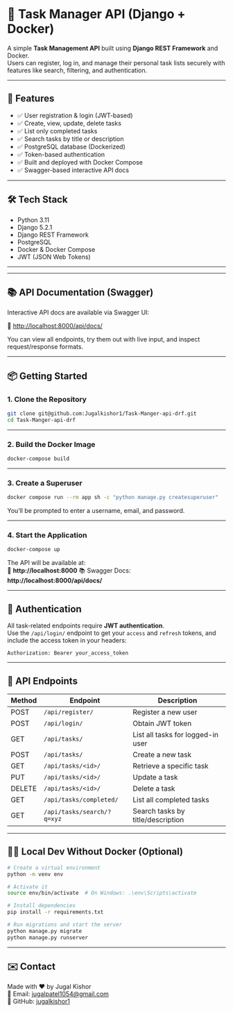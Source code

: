 # 📝 Task Manager API (Django + Docker)

A simple **Task Management API** built using **Django REST Framework** and Docker.  
Users can register, log in, and manage their personal task lists securely with features like search, filtering, and authentication.

---

## 🚀 Features

- ✅ User registration & login (JWT-based)
- ✅ Create, view, update, delete tasks
- ✅ List only completed tasks
- ✅ Search tasks by title or description
- ✅ PostgreSQL database (Dockerized)
- ✅ Token-based authentication
- ✅ Built and deployed with Docker Compose
- ✅ Swagger-based interactive API docs

---

## 🛠️ Tech Stack

- Python 3.11
- Django 5.2.1
- Django REST Framework
- PostgreSQL
- Docker & Docker Compose
- JWT (JSON Web Tokens)

---

---

## 📚 API Documentation (Swagger)

Interactive API docs are available via Swagger UI:

📍 [http://localhost:8000/api/docs/](http://localhost:8000/api/docs/)

You can view all endpoints, try them out with live input, and inspect request/response formats.

---

## 📦 Getting Started

### 1. Clone the Repository

```bash
git clone git@github.com:Jugalkishor1/Task-Manger-api-drf.git
cd Task-Manger-api-drf
```

---

### 2. Build the Docker Image

```bash
docker-compose build
```

---

### 3. Create a Superuser

```bash
docker compose run --rm app sh -c "python manage.py createsuperuser"
```

You’ll be prompted to enter a username, email, and password.

---

### 4. Start the Application

```bash
docker-compose up
```

The API will be available at:  
📍 **http://localhost:8000**
📚 Swagger Docs: **http://localhost:8000/api/docs/**

---

## 🔐 Authentication

All task-related endpoints require **JWT authentication**.  
Use the `/api/login/` endpoint to get your `access` and `refresh` tokens, and include the access token in your headers:

```http
Authorization: Bearer your_access_token
```

---

## 🧪 API Endpoints

| Method | Endpoint                    | Description                        |
|--------|-----------------------------|------------------------------------|
| POST   | `/api/register/`            | Register a new user                |
| POST   | `/api/login/`               | Obtain JWT token                   |
| GET    | `/api/tasks/`               | List all tasks for logged-in user |
| POST   | `/api/tasks/`               | Create a new task                  |
| GET    | `/api/tasks/<id>/`          | Retrieve a specific task           |
| PUT    | `/api/tasks/<id>/`          | Update a task                      |
| DELETE | `/api/tasks/<id>/`          | Delete a task                      |
| GET    | `/api/tasks/completed/`     | List all completed tasks           |
| GET    | `/api/tasks/search/?q=xyz`  | Search tasks by title/description  |

---

## 🧑‍💻 Local Dev Without Docker (Optional)

```bash
# Create a virtual environment
python -m venv env

# Activate it
source env/bin/activate  # On Windows: .\env\Scripts\activate

# Install dependencies
pip install -r requirements.txt

# Run migrations and start the server
python manage.py migrate
python manage.py runserver
```

---

## ✉️ Contact

Made with ❤️ by Jugal Kishor  
📧 Email: jugalpatel1054@gmail.com  
🔗 GitHub: [jugalkishor1](https://github.com/jugalkishor1)
